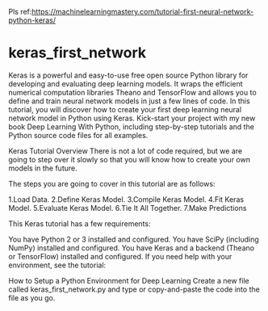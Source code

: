 Pls ref:https://machinelearningmastery.com/tutorial-first-neural-network-python-keras/
# keras_first_network
Keras is a powerful and easy-to-use free open source Python library for developing and evaluating deep learning models.  It wraps the efficient numerical computation libraries Theano and TensorFlow and allows you to define and train neural network models in just a few lines of code.  In this tutorial, you will discover how to create your first deep learning neural network model in Python using Keras.  Kick-start your project with my new book Deep Learning With Python, including step-by-step tutorials and the Python source code files for all examples.

Keras Tutorial Overview
There is not a lot of code required, but we are going to step over it slowly so that you will know how to create your own models in the future.

The steps you are going to cover in this tutorial are as follows:

1.Load Data.
2.Define Keras Model.
3.Compile Keras Model.
4.Fit Keras Model.
5.Evaluate Keras Model.
6.Tie It All Together.
7.Make Predictions

This Keras tutorial has a few requirements:

You have Python 2 or 3 installed and configured.
You have SciPy (including NumPy) installed and configured.
You have Keras and a backend (Theano or TensorFlow) installed and configured.
If you need help with your environment, see the tutorial:

How to Setup a Python Environment for Deep Learning
Create a new file called keras_first_network.py and type or copy-and-paste the code into the file as you go.



